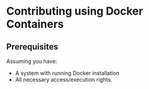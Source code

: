 # Contributing using Docker Containers

## Prerequisites

Assuming you have:
* A system with running Docker installation
* All necessary access/execution rights.

